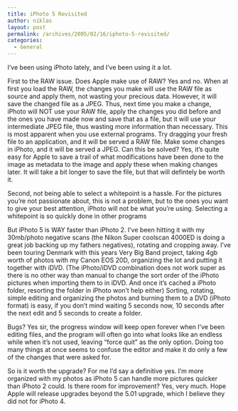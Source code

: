 ```yaml
---
title: iPhoto 5 Revisited
author: niklas
layout: post
permalink: /archives/2005/02/16/iphoto-5-revisited/
categories:
  - General
---
```

I&#8217;ve been using iPhoto lately, and I&#8217;ve been using it a lot. 

First to the RAW issue. Does Apple make use of RAW? Yes and no. When at first you load the RAW, the changes you make will use the RAW file as source and apply them, not wasting your precious data. However, it will save the changed file as a JPEG. Thus, next time you make a change, iPhoto will NOT use your RAW file, apply the changes you did before and the ones you have made now and save that as a file, but it will use your intermediate JPEG file, thus wasting more information than necessary. This is most apparent when you use external programs. Try dragging your fresh file to an application, and it will be served a RAW file. Make some changes in iPhoto, and it will be served a JPEG. Can this be solved? Yes, it&#8217;s quite easy for Apple to save a trail of what modifications have been done to the image as metadata to the image and apply these when making changes later. It will take a bit longer to save the file, but that will defintely be worth it. 

Second, not being able to select a whitepoint is a hassle. For the pictures you&#8217;re not passionate about, this is not a problem, but to the ones you want to give your best attention, iPhoto will not be what you&#8217;re using. Selecting a whitepoint is so quickly done in other programs 

But iPhoto 5 is WAY faster than iPhoto 2. I&#8217;ve been hitting it with my 30mb/photo negative scans (the Nikon Super coolscan 4000ED is doing a great job backing up my fathers negatives), rotating and cropping away. I&#8217;ve been touring Denmark with this years Very Big Band project, taking 4gb worth of photos with my Canon EOS 20D, organizing the lot and putting it together with iDVD. (The iPhoto/iDVD combination does not work super as there is no other way than manual to change the sort order of the iPhoto pictures when importing them to in iDVD. And once it&#8217;s cached a iPhoto folder, resorting the folder in iPhoto won&#8217;t help either) Sorting, rotating, simple editing and organizing the photos and burning them to a DVD (iPhoto format) is easy, if you don&#8217;t mind waiting 5 seconds now, 10 seconds after the next edit and 5 seconds to create a folder. 

Bugs? Yes sir, the progress window will keep open forever when I&#8217;ve been editing files, and the program will often go into what looks like an endless while when it&#8217;s not used, leaving &#8220;force quit&#8221; as the only option. Doing too many things at once seems to confuse the editor and make it do only a few of the changes that were asked for. 

So is it worth the upgrade? For me I&#8217;d say a definitive yes. I&#8217;m more organized with my photos as iPhoto 5 can handle more pictures quicker than iPhoto 2 could. Is there room for improvement? Yes, very much. Hope Apple will release upgrades beyond the 5.01 upgrade, which I believe they did not for iPhoto 4.